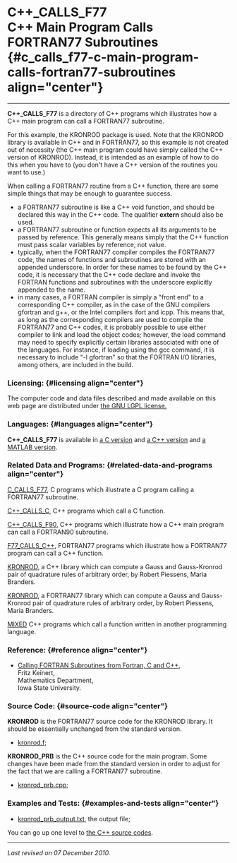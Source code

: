 C++\_CALLS\_F77\
C++ Main Program Calls FORTRAN77 Subroutines {#c_calls_f77-c-main-program-calls-fortran77-subroutines align="center"}
============================================

------------------------------------------------------------------------

**C++\_CALLS\_F77** is a directory of C++ programs which illustrates how
a C++ main program can call a FORTRAN77 subroutine.

For this example, the KRONROD package is used. Note that the KRONROD
library is available in C++ and in FORTRAN77, so this example is not
created out of necessity (the C++ main program could have simply called
the C++ version of KRONROD). Instead, it is intended as an example of
how to do this when you have to (you don't have a C++ version of the
routines you want to use.)

When calling a FORTRAN77 routine from a C++ function, there are some
simple things that may be enough to guarantee success.

-   a FORTRAN77 subroutine is like a C++ void function, and should be
    declared this way in the C++ code. The qualifier **extern** should
    also be used.
-   a FORTRAN77 subroutine or function expects all its arguments to be
    passed by reference. This generally means simply that the C++
    function must pass scalar variables by reference, not value.
-   typically, when the FORTRAN77 compiler compiles the FORTRAN77 code,
    the names of functions and subroutines are stored with an appended
    underscore. In order for these names to be found by the C++ code, it
    is necessary that the C++ code declare and invoke the FORTRAN
    functions and subroutines with the underscore explicitly appended to
    the name.
-   in many cases, a FORTRAN compiler is simply a "front end" to a
    corresponding C++ compiler, as in the case of the GNU compilers
    gfortran and g++, or the Intel compilers ifort and icpp. This means
    that, as long as the corresponding compilers are used to compile the
    FORTRAN77 and C++ codes, it is probably possible to use either
    compiler to link and load the object codes; however, the load
    command may need to specify explicitly certain libraries associated
    with one of the languages. For instance, if loading using the gcc
    command, it is necessary to include "-l gfortran" so that the
    FORTRAN I/O libraries, among others, are included in the build.

### Licensing: {#licensing align="center"}

The computer code and data files described and made available on this
web page are distributed under [the GNU LGPL
license.](../../txt/gnu_lgpl.txt)

### Languages: {#languages align="center"}

**C++\_CALLS\_F77** is available in [a C
version](../../c_src/c_calls_f77/c_calls_f77.html) and [a C++
version](../../cpp_src/c++_calls_f77/c++_calls_f77.html) and [a MATLAB
version](../../m_src/matlab_calls_f77/matlab_calls_f77.html).

### Related Data and Programs: {#related-data-and-programs align="center"}

[C\_CALLS\_F77](../../c_src/c_calls_f77/c_calls_f77.html), C programs
which illustrate a C program calling a FORTRAN77 subroutine.

[C++\_CALLS\_C](../../cpp_src/c++_calls_c/c++_calls_c.html), C++
programs which call a C function.

[C++\_CALLS\_F90](../../cpp_src/c++_calls_f90/c++_calls_f90.html), C++
programs which illustrate how a C++ main program can call a FORTRAN90
subroutine.

[F77\_CALLS\_C++](../../f77_src/f77_calls_c++/f77_calls_c++.html),
FORTRAN77 programs which illustrate how a FORTRAN77 program can call a
C++ function.

[KRONROD](../../cpp_src/kronrod/kronrod.html), a C++ library which can
compute a Gauss and Gauss-Kronrod pair of quadrature rules of arbitrary
order, by Robert Piessens, Maria Branders.

[KRONROD](../../f77_src/kronrod/kronrod.html), a FORTRAN77 library which
can compute a Gauss and Gauss-Kronrod pair of quadrature rules of
arbitrary order, by Robert Piessens, Maria Branders.

[MIXED](../../cpp_src/mixed/mixed.html) C++ programs which call a
function written in another programming language.

### Reference: {#reference align="center"}

-   [Calling FORTRAN Subroutines from Fortran, C and
    C++](../../pdf/keinert.pdf),\
    Fritz Keinert,\
    Mathematics Department,\
    Iowa State University.

### Source Code: {#source-code align="center"}

**KRONROD** is the FORTRAN77 source code for the KRONROD library. It
should be essentially unchanged from the standard version.

-   [kronrod.f](kronrod.f);

**KRONROD\_PRB** is the C++ source code for the main program. Some
changes have been made from the standard version in order to adjust for
the fact that we are calling a FORTRAN77 subroutine.

-   [kronrod\_prb.cpp](kronrod_prb.cpp);

### Examples and Tests: {#examples-and-tests align="center"}

-   [kronrod\_prb\_output.txt](kronrod_prb_output.txt), the output file;

You can go up one level to [the C++ source codes](../cpp_src.html).

------------------------------------------------------------------------

*Last revised on 07 December 2010.*

